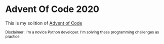 # Advent Of Code 2020

This is my solition of [Advent of Code](https://adventofcode.com/)

<sub>Disclaimer: I'm a novice Python developer. I'm solving these programming challenges as practice.</sub>
